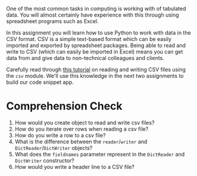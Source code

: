 <!-- 
author: Joe Turner
type: 3pc
time: 60 minutes
name: Working with Spreadsheets in Python
 -->
One of the most common tasks in computing is working with of tabulated data.  You will almost certainly have experience with this through using spreadsheet programs such as Excel. 

In this assignment you will learn how to use Python to work with data in the CSV format. CSV is a simple text-based format which can be easily imported and exported by spreadsheet packages. Being able to read and write to CSV (which can easily be imported in Excel) means you can get data from and give data to non-technical colleagues and clients.

Carefully read through [this tutorial](http://java.dzone.com/articles/python-101-reading-and-writing) on reading and writing CSV files using the `csv` module. We'll use this knowledge in the next two assignments to build our code snippet app.

# Comprehension Check

1. How would you create object to read and write csv files?
2. How do you iterate over rows when reading a csv file?
3. How do you write a row to a csv file?
4. What is the difference between the `reader`/`writer` and `DictReader`/`DictWriter` objects?
5. What does the `fieldnames` parameter represent in the `DictReader` and `DictWriter` constructor?
6. How would you write a header line to a CSV file?
